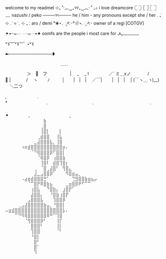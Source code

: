 welcome to my readmel
⊹₊ ˚‧︵‿₊୨୧₊‿︵‧ ˚ ₊⊹
i love dreamcore
𓊆 𓊇 𓊈 𓊉 𓉘 𓉝 𓈖
nazushi / peko
────୨ৎ──── 
he / him - any pronouns except she / her
. ݁₊ ⊹ . ݁ ⟡ ݁ . ⊹ ₊ ݁. 
aro / demi 
°❀⋆.ೃ࿔*:･°❀⋆.ೃ࿔*:･
owner of a regi [COTGV]
✦•┈๑⋅⋯ ⋯⋅๑┈•✦
oomfs are the people i most care for
‎ـــــــــــــــــــﮩ٨ـ

꒷꒦︶꒷꒦︶ ๋ ࣭ ⭑꒷꒦



➽──────────────❥

                             ＿＿
　　　　　＞　🎩　フ
　　　　　| 　_　 _ l
　 　　　／` ミ＿xノ
　　 　 /　　　🎀 |
　　　 /　 ヽ　　 ﾉ
　 　 │　　|　|　|
　／￣|　　 |　|　|
　| (￣ヽ＿_ヽ_)__)
　＼二つ




 ,　　　　　　　.　　　　　　    　　　　 　　　　　　　　　　　　　　　　　　　　　　　　　　　　　　　　　　　    　      　　　　　        　　　　*　　　　　　　　　. 　　　　　　　　　　.　　　　　　　　　　　　　. 　　　　　　　　　　　　　　　　       　   　　　　 　　　　　　　　　　　　　　　　       　   　　　　　　　　　　　　　　　　       　    ✦ 　   　　　,
⠀⠀⠀⠀⠀⠀⠀⠀⠀⠀⠀⠀⡀⠀⠀⠀⠀⠀⠀⠀⠀⠀⠀⠀⠀⠀⠀⠀⠀
⠀⠀⠀⠀⠀⠀⠀⠀⠀⠀⠀⠀⣷⠀⠀⠀⠀⠀⠀⠀⠀⠀⠀⠀⠀⠀⠀⠀⠀
⠀⠀⠀⠀⠀⠀⠀⠀⠀⠀⠀⢀⣿⠀⠀⠀⠀⠀⠀⠀⠀⠀⠀⠀⠀⠀⠀⠀⠀
⠀⠀⠀⠀⠀⠀⠀⠀⠀⠀⠀⢸⣿⡇⠀⠀⠀⡇⠀⠀⠀⠀⠀⠀⠀⠀⠀⠀⠀
⠀⠀⠀⠀⠀⠀⠀⠀⠀⠀⢀⣾⣿⣿⠀⠀⢸⣧⠀⠀⠀⠀⠀⠀⠀⠀⠀⠀⠀
⠀⠀⠀⠀⠀⠀⠀⠀⠀⣀⣼⣿⣿⣿⣧⡀⢸⣿⠀⠀⠀⠀⠀⠀⠀⠀⠀⠀⠀
⠀⠀⠀⠀⠀⠰⠶⣾⣿⣿⣿⣿⣿⣿⣿⣿⣿⣿⡶⠄⠀⠀⠀⠀⠀⠀⠀⠀⠀
⠀⠀⠀⠀⠀⠀⠀⠀⠈⠙⢿⣿⣿⣿⡿⠋⣿⣿⡇⠀⠀⠀⠀⠀⠀⠀⠀⠀⠀
⠀⠀⠀⠀⠀⠀⠀⠀⠀⠀⠈⢿⣿⡿⠀⢰⣿⣿⣷⠀⠀⠀⠀⠀⠀⠀⠀⠀⠀
⠀⠀⠀⠀⠀⠀⠀⠀⠀⠀⠀⢸⣿⠇⠀⣾⣿⢹⣿⡆⠀⠀⠀⠀⠀⠀⠀⠀⠀
⠀⠀⠀⠀⠀⠀⠀⠀⠀⢀⠀⠈⣿⢀⣼⣿⠃⠀⢻⣿⣄⠀⠀⠀⠀⠀⠀⠀⠀
⠀⠀⠀⠀⠀⠀⠀⠀⠀⣸⣀⣠⣿⣿⡿⠁⠀⠀⠀⠻⣿⣶⣤⡀⠀⠀⠀⠀⠀
⠀⠀⠀⠀⠀⠠⣴⣶⣾⣿⣿⣿⣛⠁⠀⠀⠀⠀⠀⠀⠀⢙⣻⣿⣿⣷⣶⣦⡤
⠀⠀⠀⠀⠀⠀⠀⠈⠉⣿⡟⠿⣿⣷⣦⠀⠀⠀⠀⣀⣶⣿⡿⠟⠋⠉⠉⠀⠀
⠀⠀⠀⠀⠀⠀⠀⠀⢰⣿⣧⠀⠀⠙⣿⣷⡄⠀⣰⣿⡟⠁⠀⠀⠀⠀⠀⠀⠀
⠀⠀⠀⠀⠀⠀⠀⠀⣼⣿⣿⡄⠀⠀⠘⣿⣷⢰⣿⡟⠀⠀⠀⠀⠀⠀⠀⠀⠀
⠀⠀⠀⠀⠀⠀⠀⣠⣿⣿⣿⣧⠀⠀⠀⢹⣿⣿⡿⠀⠀⠀⠀⠀⠀⠀⠀⠀⠀
⠀⠀⠀⠀⢀⣠⣼⣿⣿⣿⣿⣿⣷⣤⡀⠘⣿⣿⡇⠀⠀⠀⠀⠀⠀⠀⠀⠀⠀
⠤⣶⣾⣿⣿⣿⣿⣿⣿⣿⣿⣿⣿⣿⣿⣿⣿⣿⡧⠄⠀⠀⠀⠀⠀⠀⠀⠀⠀
⠀⠀⠀⠉⠙⠻⢿⣿⣿⣿⣿⣿⣿⠿⠛⠉⢹⣿⠀⠀⠀⠀⠀⠀⠀⠀⠀⠀⠀
⠀⠀⠀⠀⠀⠀⠈⢻⣿⣿⣿⡿⠃⠀⠀⠀⢸⡏⠀⠀⠀⠀⠀⠀⠀⠀⠀⠀⠀
⠀⠀⠀⠀⠀⠀⠀⠀⣿⣿⣿⠃⠀⠀⠀⠀⢸⡇⠀⠀⠀⠀⠀⠀⠀⠀⠀⠀⠀
⠀⠀⠀⠀⠀⠀⠀⠀⢹⣿⣿⠀⠀⠀⠀⠀⠈⠃⠀⠀⠀⠀⠀⠀⠀⠀⠀⠀⠀
⠀⠀⠀⠀⠀⠀⠀⠀⠘⣿⡇⠀⠀⠀⠀⠀⠀⠀⠀⠀⠀⠀⠀⠀⠀⠀⠀⠀⠀
⠀⠀⠀⠀⠀⠀⠀⠀⠀⣿⠃⠀⠀⠀⠀⠀⠀⠀⠀⠀⠀⠀⠀⠀⠀⠀⠀⠀⠀
⠀⠀⠀⠀⠀⠀⠀⠀⠀⣿⠁⠀⠀⠀⠀⠀⠀⠀⠀⠀⠀⠀⠀⠀⠀⠀⠀⠀⠀
⠀⠀⠀⠀⠀⠀⠀⠀⠀⠹⠀⠀⠀⠀⠀⠀⠀⠀⠀⠀⠀⠀⠀⠀⠀⠀⠀⠀⠀
